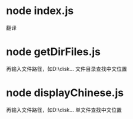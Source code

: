# node index.js 
翻译

# node getDirFiles.js  
再输入文件路径，如D:\disk...  文件目录查找中文位置

# node displayChinese.js  
再输入文件路径，如D:\disk...  单文件查找中文位置
